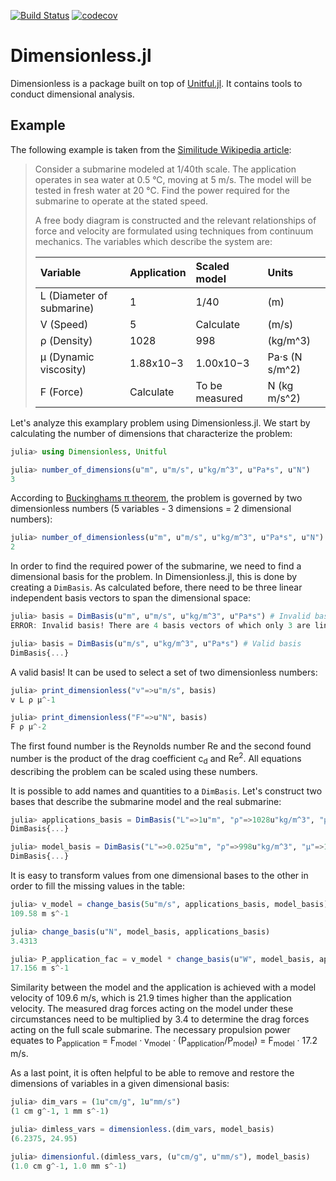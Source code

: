 [![Build Status](https://travis-ci.com/martinkosch/Dimensionless.jl.svg?branch=master)](https://travis-ci.com/martinkosch/Dimensionless.jl)
[![codecov](https://codecov.io/gh/martinkosch/Dimensionless.jl/branch/master/graph/badge.svg)](https://codecov.io/gh/martinkosch/Dimensionless.jl)

# Dimensionless.jl
Dimensionless is a package built on top of [Unitful.jl](https://github.com/PainterQubits/Unitful.jl). It contains tools to conduct dimensional analysis. 

## Example
The following example is taken from the [Similitude Wikipedia article](https://en.wikipedia.org/wiki/Similitude_(model)): 

<blockquote>
Consider a submarine modeled at 1/40th scale. The application operates in sea water at 0.5 °C, moving at 5 m/s. The model will be tested in fresh water at 20 °C. Find the power required for the submarine to operate at the stated speed.

A free body diagram is constructed and the relevant relationships of force and velocity are formulated using techniques from continuum mechanics. The variables which describe the system are:

 Variable                   | Application   | Scaled model      |Units
:---------------------------|:--------------|:------------------|:--------------
 L (Diameter of submarine)  | 1             | 1/40              | (m)
 V (Speed)                  | 5             | Calculate         | (m/s)
 ρ (Density)                | 1028          | 998               | (kg/m^3)
 μ (Dynamic viscosity)      | 1.88x10−3     | 1.00x10−3         | Pa·s (N s/m^2)
 F (Force)                  | Calculate     | To be measured    |	N (kg m/s^2)
</blockquote>

Let's analyze this examplary problem using Dimensionless.jl. We start by calculating the number of dimensions that characterize the problem: 

```julia
julia> using Dimensionless, Unitful

julia> number_of_dimensions(u"m", u"m/s", u"kg/m^3", u"Pa*s", u"N")
3
```

According to [Buckinghams π theorem](https://en.wikipedia.org/wiki/Buckingham_%CF%80_theorem), the problem is governed by two dimensionless numbers (5 variables - 3 dimensions = 2 dimensional numbers): 
```julia
julia> number_of_dimensionless(u"m", u"m/s", u"kg/m^3", u"Pa*s", u"N")
2
```

In order to find the required power of the submarine, we need to find a dimensional basis for the problem. In Dimensionless.jl, this is done by creating a `DimBasis`. As calculated before, there need to be three linear independent basis vectors to span the dimensional space:
```julia
julia> basis = DimBasis(u"m", u"m/s", u"kg/m^3", u"Pa*s") # Invalid basis
ERROR: Invalid basis! There are 4 basis vectors of which only 3 are linear independent.

julia> basis = DimBasis(u"m/s", u"kg/m^3", u"Pa*s") # Valid basis
DimBasis{...}
```

A valid basis! It can be used to select a set of two dimensionless numbers: 
```julia
julia> print_dimensionless("v"=>u"m/s", basis)
v L ρ μ^-1

julia> print_dimensionless("F"=>u"N", basis)
F ρ μ^-2
```
The first found number is the Reynolds number Re and the second found number is the product of the drag coefficient c<sub>d</sub> and Re<sup>2</sup>. All equations describing the problem can be scaled using these numbers. 

It is possible to add names and quantities to a `DimBasis`. Let's construct two bases that describe the submarine model and the real submarine: 
```julia
julia> applications_basis = DimBasis("L"=>1u"m", "ρ"=>1028u"kg/m^3", "μ"=>1.88e-3u"Pa*s")
DimBasis{...}

julia> model_basis = DimBasis("L"=>0.025u"m", "ρ"=>998u"kg/m^3", "μ"=>1e-3u"Pa*s")
DimBasis{...}
```

It is easy to transform values from one dimensional bases to the other in order to fill the missing values in the table: 
```julia
julia> v_model = change_basis(5u"m/s", applications_basis, model_basis)
109.58 m s^-1 

julia> change_basis(u"N", model_basis, applications_basis)
3.4313

julia> P_application_fac = v_model * change_basis(u"W", model_basis, applications_basis)
17.156 m s^-1
```

Similarity between the model and the application is achieved with a model velocity of 109.6 m/s, which is
21.9 times higher than the application velocity. The measured drag forces acting on the model under these circumstances need to be multiplied by 3.4 to determine the drag forces acting on the full scale submarine. The necessary propulsion power equates to P<sub>application</sub> = F<sub>model</sub> · v<sub>model</sub> · (P<sub>application</sub>/P<sub>model</sub>) = F<sub>model</sub> · 17.2 m/s. 

As a last point, it is often helpful to be able to remove and restore the dimensions of variables in a given dimensional basis:
```julia
julia> dim_vars = (1u"cm/g", 1u"mm/s")
(1 cm g^-1, 1 mm s^-1)

julia> dimless_vars = dimensionless.(dim_vars, model_basis)
(6.2375, 24.95)

julia> dimensionful.(dimless_vars, (u"cm/g", u"mm/s"), model_basis)
(1.0 cm g^-1, 1.0 mm s^-1)
```


